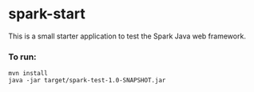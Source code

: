 # spark-start

This is a small starter application to test the Spark Java web framework.

### To run:
```
mvn install
java -jar target/spark-test-1.0-SNAPSHOT.jar
```
